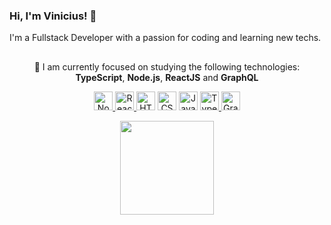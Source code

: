 
### Hi, I'm Vinicius! 👋
I'm a Fullstack Developer with a passion for coding and learning new techs.

##
<p  align="center">
	🚀 I am currently focused on studying the following technologies:
	<br />
	<strong>TypeScript</strong>,
	<strong>Node.js</strong>,
	<strong>ReactJS</strong> and
	<strong>GraphQL</strong>
</p>

<p  align="center">
	<a  href="https://nodejs.org/en/"  target="_blank">
	<img  src="https://upload.wikimedia.org/wikipedia/commons/thumb/d/d9/Node.js_logo.svg/1280px- Node.js_logo.svg.png"  alt="Node.js"  height="30"/>
	</a>
	<a href="https://reactjs.org/"  target="_blank">
	<img src="https://upload.wikimedia.org/wikipedia/commons/thumb/a/a7/React-icon.svg/1200px-React-icon.svg.png"  alt="ReactJS"  height="30" />
	</a>
	<img src="https://logodownload.org/wp-content/uploads/2016/10/html5-logo-1.png"  alt="HTML5"  height="30"/>
	<img src="https://seeklogo.com/images/C/css3-logo-8724075274-seeklogo.com.png"  alt="CSS3"  height="30"/>
	<img src="https://upload.wikimedia.org/wikipedia/commons/thumb/9/99/Unofficial_JavaScript_logo_2.svg/480px-Unofficial_JavaScript_logo_2.svg.png" alt="JavaScript" height="30"/>
	<a href="https://www.typescriptlang.org/" target="_blank">
	<img src="https://miro.medium.com/max/816/1*mn6bOs7s6Qbao15PMNRyOA.png"  alt="TypeScript"  height="30"/>
	</a>
	<a href="https://graphql.org/" target="_blank">
	<img src="https://upload.wikimedia.org/wikipedia/commons/thumb/1/17/GraphQL_Logo.svg/1024px-GraphQL_Logo.svg.png" alt="GraphQL" height="30"/>
	</a>
</p>

<div align="center">
  <a href="https://github.com/vinisioux">
    <img height="150em" src="https://github-readme-stats.vercel.app/api/top-langs/?username=vinisioux&layout=compact&theme=material-palenight" />
  </a>
</div>
